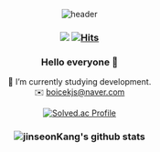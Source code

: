<div align=center>
  
![header](https://capsule-render.vercel.app/api?type=cylinder&color=e4efff&section=header&height=150&text=Jinseon&animation=twinkling&fontSize=80&fontAlignY=70&fontColor=000000&)

### <a href="https://www.instagram.com/jinseon0711/" target="_blank"><img src="https://img.shields.io/badge/jinseon's instagram-ebb5cb?style=for-the-badge&logo=instagram&logoColor=black"/></a> [![Hits](https://hits.seeyoufarm.com/api/count/incr/badge.svg?url=https%3A%2F%2Fgithub.com%2Fgjbae1212%2Fhit-counter&count_bg=%23F38B8B&title_bg=%23FFD8D8&icon=apacheflink.svg&icon_color=%23000000&title=&edge_flat=true)](https://hits.seeyoufarm.com)

### Hello everyone 👋

 🌱 I’m currently studying development.</br>
 ✉️ boicekjs@naver.com

[![Solved.ac Profile](http://mazassumnida.wtf/api/v2/generate_badge?boj=boicekjs)](https://solved.ac/boicekjs/)

### ![jinseonKang's github stats](https://github-readme-stats.vercel.app/api?username=jinseonKang&show_icons=true)

</div>
